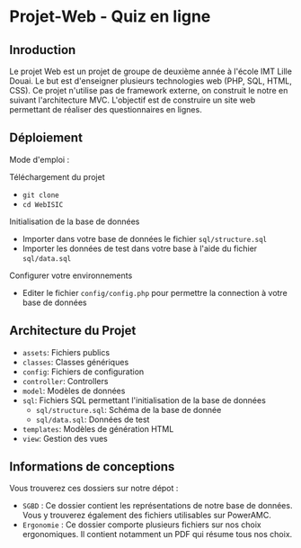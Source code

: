 Projet-Web - Quiz en ligne
===================

Inroduction
-----------

Le projet Web est un projet de groupe de deuxième année à l'école IMT Lille Douai.
Le but est d'enseigner plusieurs technologies web (PHP, SQL, HTML, CSS).
Ce projet n'utilise pas de framework externe, on construit le notre en suivant l'architecture MVC.
L'objectif est de construire un site web permettant de réaliser des questionnaires en lignes.

Déploiement
-------------

Mode d'emploi :

Téléchargement du projet
- `git clone`
- `cd WebISIC`

Initialisation de la base de données
- Importer dans votre base de données le fichier `sql/structure.sql`
- Importer les données de test dans votre base à l'aide du fichier `sql/data.sql`

Configurer votre environnements
- Editer le fichier `config/config.php` pour permettre la connection à votre base de données

Architecture du Projet
----------------------
- `assets`: Fichiers publics
- `classes`: Classes génériques
- `config`: Fichiers de configuration
- `controller`: Controllers
- `model`: Modèles de données
- `sql`: Fichiers SQL permettant l'initialisation de la base de données
    - `sql/structure.sql`: Schéma de la base de donnée
    - `sql/data.sql`: Données de test
- `templates`: Modèles de génération HTML
- `view`: Gestion des vues

Informations de conceptions
----------------------

Vous trouverez ces dossiers sur notre dépot :
- `SGBD` : Ce dossier contient les représentations de notre base de données. Vous y trouverez également des fichiers utilisables sur PowerAMC.
- `Ergonomie` : Ce dossier comporte plusieurs fichiers sur nos choix ergonomiques. Il contient notamment un PDF qui résume tous nos choix.